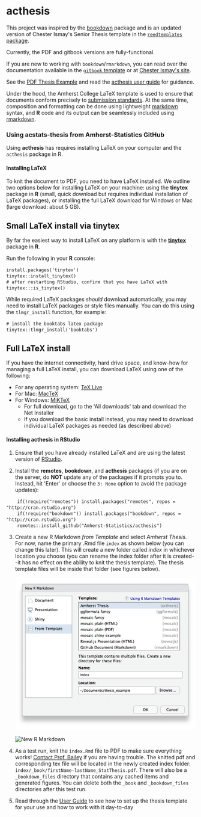 # acthesis

This project was inspired by the [bookdown](http://github.com/rstudio/bookdown) package and is an updated version of Chester Ismay's Senior Thesis template in the [`reedtemplates` package](http://github.com/ismayc/reedtemplates). 

Currently, the PDF and gitbook versions are fully-functional.  

If you are new to working with `bookdown`/`rmarkdown`, you can read over the documentation available in the [`gitbook` template](https://thesisdown.netlify.com/)  or at [Chester Ismay's site](http://ismayc.github.io/thesisdown_book).

See the [PDF Thesis Example](https://github.com/Amherst-Statistics/acthesis/blob/master/example-thesis/_book/firstName-lastName_StatThesis.pdf) and read the [acthesis user guide](https://github.com/Amherst-Statistics/acthesis/blob/master/userguide/acthesis_user-guide.pdf) for guidance.

Under the hood, the Amherst College LaTeX template is used to ensure that documents conform precisely to [submission standards](https://www.amherst.edu/academiclife/registrar/for-students/thesis_guide). At the same time, composition and formatting can be done using lightweight [markdown](http://rmarkdown.rstudio.com/authoring_basics.html) syntax, and **R** code and its output can be seamlessly included using [rmarkdown](http://rmarkdown.rstudio.com).

### Using acstats-thesis from Amherst-Statistics GitHub


Using **acthesis** has requires installing LaTeX on your computer and the `acthesis` package in R.

#### Installing LaTeX

To knit the document to PDF, you need to have LaTeX installed. We outline two options below for installing LaTeX on your machine: using the **tinytex** package in **R** (small, quick download but requires individual installation of LaTeX packages), or installing the full LaTeX download for Windows or Mac (large download: about 5 GB).

## Small LaTeX install via **tinytex**
By far the easiest way to install LaTeX on any platform is with the [**tinytex**](https://yihui.name/tinytex/) package in **R**. 

Run the following in your **R** console:
```{r, eval = FALSE}
install.packages('tinytex')
tinytex::install_tinytex()
# after restarting RStudio, confirm that you have LaTeX with 
tinytex:::is_tinytex() 
```

While required LaTeX packages *should* download automatically, you may need to install LaTeX packages or style files manually. You can do this using the `tlmgr_install` function, for example:
```{r, eval = FALSE}
# install the booktabs latex package
tinytex::tlmgr_install('booktabs')
```


## Full LaTeX install
If you have the internet connectivity, hard drive space, and know-how for managing a full LaTeX install, you can download LaTeX using one of the following:

* For any operating system: [TeX Live](https://www.tug.org/texlive/)
* For Mac: [MacTeX](http://tug.org/mactex/mactex-download.html) 
* For Windows: [MiKTeX](http://http://miktex.org/download)
    - For full download, go to the 'All downloads' tab and download the Net Installer
    - If you download the basic install instead, you may need to download individual LaTeX packages as needed (as described above)
    

#### Installing **acthesis** in RStudio

1. Ensure that you have already installed LaTeX and are using the latest version of [RStudio](http://www.rstudio.com/products/rstudio/download/).

2. Install the **remotes**, **bookdown**, and **acthesis** packages (if you are on the server, do **NOT** update any of the packages if it prompts you to. Instead, hit 'Enter' or choose the `3: None` option to avoid the package updates): 

```{r, eval = FALSE}
    if(!require("remotes")) install.packages("remotes", repos = "http://cran.rstudio.org")
    if(!require("bookdown")) install.packages("bookdown", repos = "http://cran.rstudio.org")
    remotes::install_github("Amherst-Statistics/acthesis")
```

3. Create a new R Markdown *from Template* and select *Amherst Thesis*. For now, name the primary .Rmd file `index` as shown below (you can change this later). This will create a new folder called *index* in whichever location you choose (you can rename the index folder after it is created--it has no effect on the ability to knit the thesis template). The thesis template files will be inside that folder (see figures below).

    ![New R Markdown](newtemplate.png)
    
    ![New R Markdown](indexfolder.png)    
    

4. As a test run, knit the `index.Rmd` file to PDF to make sure everything works! [Contact Prof. Bailey](mailto:bebailey@amherst.edu) if you are having trouble. The knitted pdf and corresponding tex file will be located in the newly created index folder: `index/_book/firstName-lastName_StatThesis.pdf`. There will also be a `_bookdown_files` directory that contains any cached items and generated figures. You can delete both the `_book` and `_bookdown_files` directories after this test run. 

5. Read through the [User Guide](https://github.com/Amherst-Statistics/acthesis/blob/master/userguide/acthesis_user-guide.pdf) to see how to set up the thesis template for your use and how to work with it day-to-day


